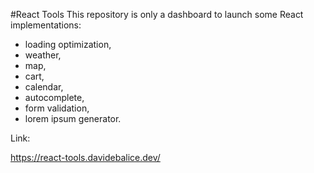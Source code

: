 #React Tools
This repository is only a dashboard to launch some React implementations:

- loading optimization, <br>
- weather, <br>
- map, <br>
- cart, <br>
- calendar, <br>
- autocomplete, <br>
- form validation, <br>
- lorem ipsum generator.<br>

Link:<br>

https://react-tools.davidebalice.dev/
